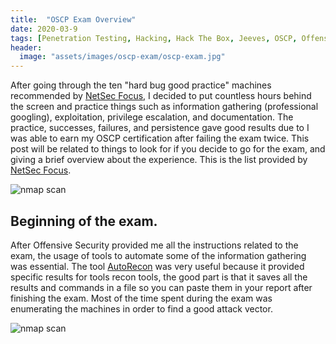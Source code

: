 ```yaml
---
title:  "OSCP Exam Overview"
date: 2020-03-9
tags: [Penetration Testing, Hacking, Hack The Box, Jeeves, OSCP, Offensive Security]
header: 
  image: "assets/images/oscp-exam/oscp-exam.jpg"
---
```


After going through the ten "hard bug good practice" machines recommended by [NetSec Focus](https://www.netsecfocus.com/), I decided to put countless hours behind the screen and practice things such as information gathering (professional googling), exploitation, privilege escalation, and documentation. The practice, successes, failures, and persistence gave good results due to I was able to earn my OSCP certification after failing the exam twice. This post will be related to things to look for if you decide to go for the exam, and giving a brief overview about the experience. This is the list provided by [NetSec Focus](https://www.netsecfocus.com/).

<img src="{{ site.url }}{{ site.baseurl }}/assets/images/oscp-exam/list.jpg" alt="nmap scan">

## Beginning of the exam.

After Offensive Security provided me all the instructions related to the exam, the usage of tools to automate some of the information gathering was essential. The tool [AutoRecon](https://github.com/Tib3rius/AutoRecon?utm_source=share&utm_medium=ios_app&utm_name=iossmf) was very useful because it provided specific results for tools recon tools, the good part is that it saves all the results and commands in a file so you can paste them in your report after finishing the exam. Most of the time spent during the exam was enumerating the machines in order to find a good attack vector.

<img src="{{ site.url }}{{ site.baseurl }}/assets/images/oscp-exam/recon.gif" alt="nmap scan">

